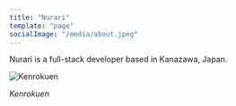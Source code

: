 ```yaml
---
title: "Nurari"
template: "page"
socialImage: "/media/about.jpeg"
---
```


Nurari is a full-stack developer based in Kanazawa, Japan.

![Kenrokuen](/media/about.jpeg)

*Kenrokuen*
